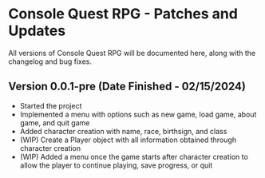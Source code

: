 # Console Quest RPG - Patches and Updates
All versions of Console Quest RPG will be documented here, along with the changelog and bug fixes.

## Version 0.0.1-pre (Date Finished - 02/15/2024)
- Started the project
- Implemented a menu with options such as new game, load game, about game, and quit game
- Added character creation with name, race, birthsign, and class
- (WIP) Create a Player object with all information obtained through character creation
- (WIP) Added a menu once the game starts after character creation to allow the player to continue playing, save progress, or quit